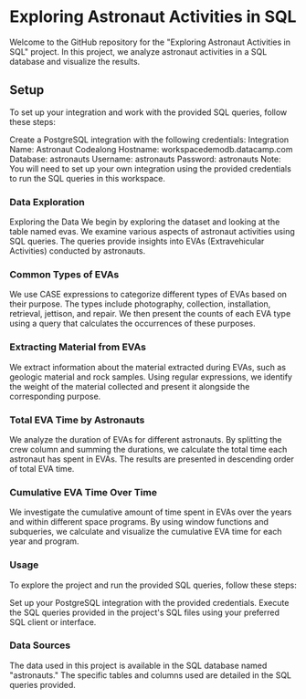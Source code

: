 # Exploring Astronaut Activities in SQL
Welcome to the GitHub repository for the "Exploring Astronaut Activities in SQL" project. In this project, we analyze astronaut activities in a SQL database and visualize the results.

## Setup
To set up your integration and work with the provided SQL queries, follow these steps:

Create a PostgreSQL integration with the following credentials:
Integration Name: Astronaut Codealong
Hostname: workspacedemodb.datacamp.com
Database: astronauts
Username: astronauts
Password: astronauts
Note: You will need to set up your own integration using the provided credentials to run the SQL queries in this workspace.

### Data Exploration
Exploring the Data
We begin by exploring the dataset and looking at the table named evas. We examine various aspects of astronaut activities using SQL queries. The queries provide insights into EVAs (Extravehicular Activities) conducted by astronauts.

### Common Types of EVAs
We use CASE expressions to categorize different types of EVAs based on their purpose. The types include photography, collection, installation, retrieval, jettison, and repair. We then present the counts of each EVA type using a query that calculates the occurrences of these purposes.

### Extracting Material from EVAs
We extract information about the material extracted during EVAs, such as geologic material and rock samples. Using regular expressions, we identify the weight of the material collected and present it alongside the corresponding purpose.

### Total EVA Time by Astronauts
We analyze the duration of EVAs for different astronauts. By splitting the crew column and summing the durations, we calculate the total time each astronaut has spent in EVAs. The results are presented in descending order of total EVA time.

### Cumulative EVA Time Over Time
We investigate the cumulative amount of time spent in EVAs over the years and within different space programs. By using window functions and subqueries, we calculate and visualize the cumulative EVA time for each year and program.

### Usage
To explore the project and run the provided SQL queries, follow these steps:

Set up your PostgreSQL integration with the provided credentials.
Execute the SQL queries provided in the project's SQL files using your preferred SQL client or interface.
### Data Sources
The data used in this project is available in the SQL database named "astronauts." The specific tables and columns used are detailed in the SQL queries provided.
